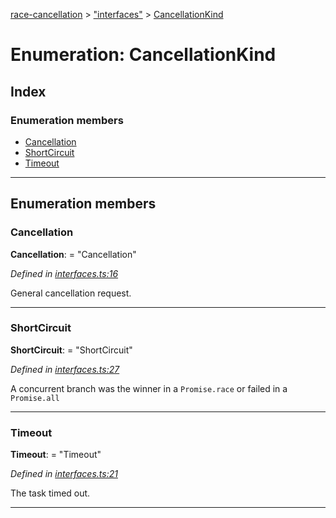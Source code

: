 [race-cancellation](../README.md) > ["interfaces"](../modules/_interfaces_.md) > [CancellationKind](../enums/_interfaces_.cancellationkind.md)

# Enumeration: CancellationKind

## Index

### Enumeration members

* [Cancellation](_interfaces_.cancellationkind.md#cancellation)
* [ShortCircuit](_interfaces_.cancellationkind.md#shortcircuit)
* [Timeout](_interfaces_.cancellationkind.md#timeout)

---

## Enumeration members

<a id="cancellation"></a>

###  Cancellation

**Cancellation**:  = "Cancellation"

*Defined in [interfaces.ts:16](https://github.com/lynchbomb/race-cancellation/blob/c640e1a/src/interfaces.ts#L16)*

General cancellation request.

___
<a id="shortcircuit"></a>

###  ShortCircuit

**ShortCircuit**:  = "ShortCircuit"

*Defined in [interfaces.ts:27](https://github.com/lynchbomb/race-cancellation/blob/c640e1a/src/interfaces.ts#L27)*

A concurrent branch was the winner in a `Promise.race` or failed in a `Promise.all`

___
<a id="timeout"></a>

###  Timeout

**Timeout**:  = "Timeout"

*Defined in [interfaces.ts:21](https://github.com/lynchbomb/race-cancellation/blob/c640e1a/src/interfaces.ts#L21)*

The task timed out.

___

